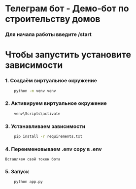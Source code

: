 # Телеграм бот - Демо-бот по строительству домов
### Для начала работы введите /start

# Чтобы запустить установите зависимости 

### 1. Создаём виртуальное окружение
```cmd
    python -m venv venv
```

### 2. Активируем виртуальное окружение
```cmd
    venv\Scripts\activate
```
### 3. Устанавливаем зависимости
```cmd
    pip install -r requirements.txt
```

### 4. Переименовываем .env copy в .env
    Вставляем свой токен бота

### 5. Запуск
```cmd
    python app.py
```

